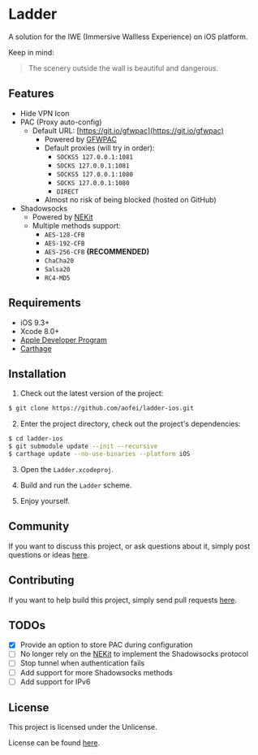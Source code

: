 # Ladder

A solution for the IWE (Immersive Wallless Experience) on iOS platform.

Keep in mind:

> The scenery outside the wall is beautiful and dangerous.

## Features

* Hide VPN Icon
* PAC (Proxy auto-config)
	* Default URL: [https://git.io/gfwpac](https://git.io/gfwpac)
		* Powered by [GFWPAC](https://github.com/aofei/gfwpac)
		* Default proxies (will try in order):
			* `SOCKS5 127.0.0.1:1081`
			* `SOCKS 127.0.0.1:1081`
			* `SOCKS5 127.0.0.1:1080`
			* `SOCKS 127.0.0.1:1080`
			* `DIRECT`
		* Almost no risk of being blocked (hosted on GitHub)
* Shadowsocks
	* Powered by [NEKit](https://github.com/zhuhaow/NEKit)
	* Multiple methods support:
		* `AES-128-CFB`
		* `AES-192-CFB`
		* `AES-256-CFB` **(RECOMMENDED)**
		* `ChaCha20`
		* `Salsa20`
		* `RC4-MD5`

## Requirements

* iOS 9.3+
* Xcode 8.0+
* [Apple Developer Program](https://developer.apple.com/programs)
* [Carthage](https://github.com/carthage/carthage)

## Installation

1. Check out the latest version of the project:

```bash
$ git clone https://github.com/aofei/ladder-ios.git
```

2. Enter the project directory, check out the project's dependencies:

```bash
$ cd ladder-ios
$ git submodule update --init --recursive
$ carthage update --no-use-binaries --platform iOS
```

3. Open the `Ladder.xcodeproj`.

4. Build and run the `Ladder` scheme.

5. Enjoy yourself.

## Community

If you want to discuss this project, or ask questions about it, simply post
questions or ideas [here](https://github.com/aofei/ladder-ios/issues).

## Contributing

If you want to help build this project, simply send pull requests
[here](https://github.com/aofei/ladder-ios/pulls).

## TODOs

* [x] Provide an option to store PAC during configuration
* [ ] No longer rely on the [NEKit](https://github.com/zhuhaow/NEKit) to
implement the Shadowsocks protocol
* [ ] Stop tunnel when authentication fails
* [ ] Add support for more Shadowsocks methods
* [ ] Add support for IPv6

## License

This project is licensed under the Unlicense.

License can be found [here](LICENSE).
